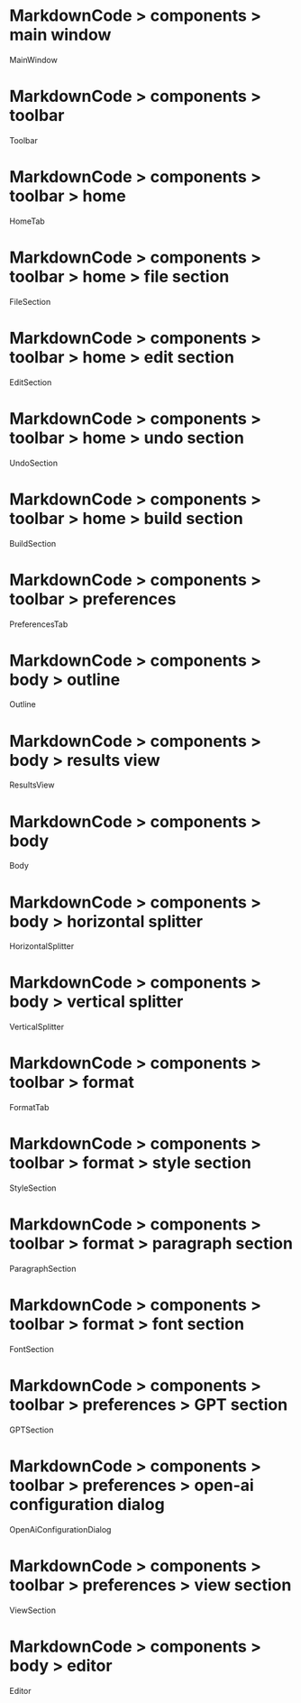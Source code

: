 # MarkdownCode > components > main window
MainWindow
# MarkdownCode > components > toolbar
Toolbar
# MarkdownCode > components > toolbar > home
HomeTab
# MarkdownCode > components > toolbar > home > file section
FileSection
# MarkdownCode > components > toolbar > home > edit section
EditSection
# MarkdownCode > components > toolbar > home > undo section
UndoSection
# MarkdownCode > components > toolbar > home > build section
BuildSection
# MarkdownCode > components > toolbar > preferences
PreferencesTab
# MarkdownCode > components > body > outline
Outline
# MarkdownCode > components > body > results view
ResultsView
# MarkdownCode > components > body
Body
# MarkdownCode > components > body > horizontal splitter
HorizontalSplitter
# MarkdownCode > components > body > vertical splitter
VerticalSplitter
# MarkdownCode > components > toolbar > format
FormatTab
# MarkdownCode > components > toolbar > format > style section
StyleSection
# MarkdownCode > components > toolbar > format > paragraph section
ParagraphSection
# MarkdownCode > components > toolbar > format > font section
FontSection
# MarkdownCode > components > toolbar > preferences > GPT section
GPTSection
# MarkdownCode > components > toolbar > preferences > open-ai configuration dialog
OpenAiConfigurationDialog
# MarkdownCode > components > toolbar > preferences > view section
ViewSection
# MarkdownCode > components > body > editor
Editor
